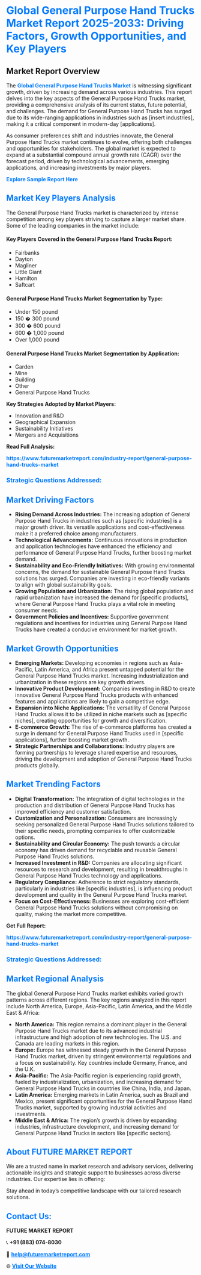 <h1 style="color: #007BFF;">Global General Purpose Hand Trucks Market Report 2025-2033: Driving Factors, Growth Opportunities, and Key Players</h1>

<section id="overview">
<h2>Market Report Overview</h2>
<p>The <a href="https://www.futuremarketreport.com/industry-report/general-purpose-hand-trucks-market" style="color: #007BFF; text-decoration: none;"><strong>Global General Purpose Hand Trucks Market</strong></a> is witnessing significant growth, driven by increasing demand across various industries. This report delves into the key aspects of the General Purpose Hand Trucks market, providing a comprehensive analysis of its current status, future potential, and challenges. The demand for General Purpose Hand Trucks has surged due to its wide-ranging applications in industries such as [insert industries], making it a critical component in modern-day [applications].</p>
<p>As consumer preferences shift and industries innovate, the General Purpose Hand Trucks market continues to evolve, offering both challenges and opportunities for stakeholders. The global market is expected to expand at a substantial compound annual growth rate (CAGR) over the forecast period, driven by technological advancements, emerging applications, and increasing investments by major players.</p>
</section>

<section id="overview">
<p><a href="https://www.futuremarketreport.com/request-sample/reportId=116757" style="color: #007BFF; text-decoration: none;"><strong>Explore Sample Report Here</strong></a></p>
</section>

<section id="key-players">
<h2 style="color: #007BFF;">Market Key Players Analysis</h2>
<p>The General Purpose Hand Trucks market is characterized by intense competition among key players striving to capture a larger market share. Some of the leading companies in the market include:</p>
<h4>Key Players Covered in the General Purpose Hand Trucks Report:</h4>
<ul><li>Fairbanks</li><li>Dayton</li><li>Magliner</li><li>Little Giant</li><li>Hamilton</li><li>Saftcart</li></ul>
<h4>General Purpose Hand Trucks Market Segmentation by Type:</h4>
<ul><li>Under 150 pound</li><li>150 � 300 pound</li><li>300 � 600 pound</li><li>600 � 1,000 pound</li><li>Over 1,000 pound</li></ul>

<h4>General Purpose Hand Trucks Market Segmentation by Application:</h4>
<ul><li>Garden</li><li>Mine</li><li>Building</li><li>Other</li><li>General Purpose Hand Trucks</li></ul>
<p><strong>Key Strategies Adopted by Market Players:</strong></p>
<ul>
<li>Innovation and R&D</li>
<li>Geographical Expansion</li>
<li>Sustainability Initiatives</li>
<li>Mergers and Acquisitions</li>
</ul>
</section>

<section>
<p><strong>Read Full Analysis: </strong></p><a href="https://www.futuremarketreport.com/industry-report/general-purpose-hand-trucks-market" style="color: #007BFF; text-decoration: none;"><strong>https://www.futuremarketreport.com/industry-report/general-purpose-hand-trucks-market</strong></a>
<h3 style="color: #007BFF;">Strategic Questions Addressed:</h3>
</section>

<section id="driving-factors">
<h2 style="color: #007BFF;">Market Driving Factors</h2>
<ul>
<li><strong>Rising Demand Across Industries:</strong> The increasing adoption of General Purpose Hand Trucks in industries such as [specific industries] is a major growth driver. Its versatile applications and cost-effectiveness make it a preferred choice among manufacturers.</li>
<li><strong>Technological Advancements:</strong> Continuous innovations in production and application technologies have enhanced the efficiency and performance of General Purpose Hand Trucks, further boosting market demand.</li>
<li><strong>Sustainability and Eco-Friendly Initiatives:</strong> With growing environmental concerns, the demand for sustainable General Purpose Hand Trucks solutions has surged. Companies are investing in eco-friendly variants to align with global sustainability goals.</li>
<li><strong>Growing Population and Urbanization:</strong> The rising global population and rapid urbanization have increased the demand for [specific products], where General Purpose Hand Trucks plays a vital role in meeting consumer needs.</li>
<li><strong>Government Policies and Incentives:</strong> Supportive government regulations and incentives for industries using General Purpose Hand Trucks have created a conducive environment for market growth.</li>
</ul>
</section>

<section id="growth-opportunities">
<h2 style="color: #007BFF;">Market Growth Opportunities</h2>
<ul>
<li><strong>Emerging Markets:</strong> Developing economies in regions such as Asia-Pacific, Latin America, and Africa present untapped potential for the General Purpose Hand Trucks market. Increasing industrialization and urbanization in these regions are key growth drivers.</li>
<li><strong>Innovative Product Development:</strong> Companies investing in R&D to create innovative General Purpose Hand Trucks products with enhanced features and applications are likely to gain a competitive edge.</li>
<li><strong>Expansion into Niche Applications:</strong> The versatility of General Purpose Hand Trucks allows it to be utilized in niche markets such as [specific niches], creating opportunities for growth and diversification.</li>
<li><strong>E-commerce Growth:</strong> The rise of e-commerce platforms has created a surge in demand for General Purpose Hand Trucks used in [specific applications], further boosting market growth.</li>
<li><strong>Strategic Partnerships and Collaborations:</strong> Industry players are forming partnerships to leverage shared expertise and resources, driving the development and adoption of General Purpose Hand Trucks products globally.</li>
</ul>
</section>

<section id="trending-factors">
<h2 style="color: #007BFF;">Market Trending Factors</h2>
<ul>
<li><strong>Digital Transformation:</strong> The integration of digital technologies in the production and distribution of General Purpose Hand Trucks has improved efficiency and customer satisfaction.</li>
<li><strong>Customization and Personalization:</strong> Consumers are increasingly seeking personalized General Purpose Hand Trucks solutions tailored to their specific needs, prompting companies to offer customizable options.</li>
<li><strong>Sustainability and Circular Economy:</strong> The push towards a circular economy has driven demand for recyclable and reusable General Purpose Hand Trucks solutions.</li>
<li><strong>Increased Investment in R&D:</strong> Companies are allocating significant resources to research and development, resulting in breakthroughs in General Purpose Hand Trucks technology and applications.</li>
<li><strong>Regulatory Compliance:</strong> Adherence to strict regulatory standards, particularly in industries like [specific industries], is influencing product development and quality in the General Purpose Hand Trucks market.</li>
<li><strong>Focus on Cost-Effectiveness:</strong> Businesses are exploring cost-efficient General Purpose Hand Trucks solutions without compromising on quality, making the market more competitive.</li>
</ul>
</section>

<section>
<p><strong>Get Full Report: </strong></p><a href="https://www.futuremarketreport.com/industry-report/general-purpose-hand-trucks-market" style="color: #007BFF; text-decoration: none;"><strong>https://www.futuremarketreport.com/industry-report/general-purpose-hand-trucks-market</strong></a>
<h3 style="color: #007BFF;">Strategic Questions Addressed:</h3>
</section>


<section id="regional-analysis">
<h2 style="color: #007BFF;">Market Regional Analysis</h2>
<p>The global General Purpose Hand Trucks market exhibits varied growth patterns across different regions. The key regions analyzed in this report include North America, Europe, Asia-Pacific, Latin America, and the Middle East & Africa:</p>
<ul>
<li><strong>North America:</strong> This region remains a dominant player in the General Purpose Hand Trucks market due to its advanced industrial infrastructure and high adoption of new technologies. The U.S. and Canada are leading markets in this region.</li>
<li><strong>Europe:</strong> Europe has witnessed steady growth in the General Purpose Hand Trucks market, driven by stringent environmental regulations and a focus on sustainability. Key countries include Germany, France, and the U.K.</li>
<li><strong>Asia-Pacific:</strong> The Asia-Pacific region is experiencing rapid growth, fueled by industrialization, urbanization, and increasing demand for General Purpose Hand Trucks in countries like China, India, and Japan.</li>
<li><strong>Latin America:</strong> Emerging markets in Latin America, such as Brazil and Mexico, present significant opportunities for the General Purpose Hand Trucks market, supported by growing industrial activities and investments.</li>
<li><strong>Middle East & Africa:</strong> The region’s growth is driven by expanding industries, infrastructure development, and increasing demand for General Purpose Hand Trucks in sectors like [specific sectors].</li>
</ul>
</section>

<footer>
<h2 style="color: #007BFF;">About FUTURE MARKET REPORT</h2>
<p>We are a trusted name in market research and advisory services, delivering actionable insights and strategic support to businesses across diverse industries. Our expertise lies in offering:</p>

<p>Stay ahead in today’s competitive landscape with our tailored research solutions.</p>

<h2 style="color: #007BFF;">Contact Us:</h2>
<p><strong>FUTURE MARKET REPORT</strong></p>
<p>📞 <strong>+91 (883) 074-8030</strong></p>
<p>📧 <strong><a href="mailto:help@futuremarketreport.com" style="color: #007BFF;">help@futuremarketreport.com</a></strong></p>
<p>🌐 <strong><a href="https://www.futuremarketreport.com/" style="color: #007BFF;">Visit Our Website</a></strong></p>
</footer>
